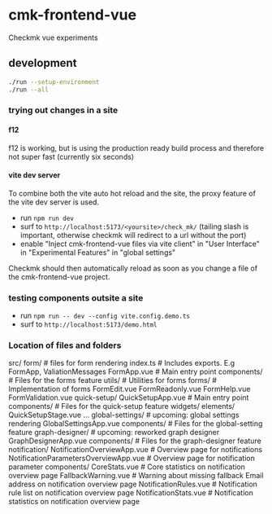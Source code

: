 # cmk-frontend-vue

Checkmk vue experiments

## development

```sh
./run --setup-environment
./run --all
```

### trying out changes in a site

#### f12

f12 is working, but is using the production ready build process and therefore not
super fast (currently six seconds)

#### vite dev server

To combine both the vite auto hot reload and the site, the proxy feature of the
vite dev server is used.

* run `npm run dev`
* surf to `http://localhost:5173/<yoursite>/check_mk/` (tailing slash is
  important, otherwise checkmk will redirect to a url without the port)
* enable "Inject cmk-frontend-vue files via vite client" in "User Interface"
  in "Experimental Features" in "global settings"

Checkmk should then automatically reload as soon as you change a file of the
cmk-frontend-vue project.

### testing components outsite a site

* run `npm run -- dev --config vite.config.demo.ts`
* surf to `http://localhost:5173/demo.html`


### Location of files and folders
src/
    form/  # files for form rendering
        index.ts     # Includes exports. E.g FormApp, ValiationMessages
        FormApp.vue  # Main entry point
        components/  # Files for the forms feature
            utils/   # Utilities for forms
            forms/   # Implementation of forms
            FormEdit.vue
            FormReadonly.vue
            FormHelp.vue
            FormValidation.vue
    quick-setup/
        QuickSetupApp.vue # Main entry point
        components/  # Files for the quick-setup feature
            widgets/
            elements/
            QuickSetupStage.vue
            ...
    global-settings/ # upcoming: global settings rendering
        GlobalSettingsApp.vue
        components/  # Files for the global-setting feature
    graph-designer/  # upcoming: reworked graph designer
        GraphDesignerApp.vue
        components/  # Files for the graph-designer feature
    notification/
        NotificationOverviewApp.vue  # Overview page for notifications
        NotificationParametersOverviewApp.vue # Overview page for notification parameter
        components/
            CoreStats.vue  # Core statistics on notification overview page
            FallbackWarning.vue  # Warning about missing fallback Email address on notification overview page
            NotificationRules.vue  # Notification rule list on notification overview page
            NotificationStats.vue  # Notification statistics on notification overview page
